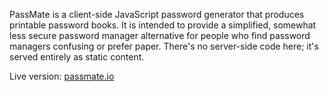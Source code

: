 PassMate is a client-side JavaScript password generator that produces printable password books. It is intended to provide a simplified, somewhat less secure password manager alternative for people who find password managers confusing or prefer paper. There's no server-side code here; it's served entirely as static content.

Live version: [passmate.io](https://passmate.io)
